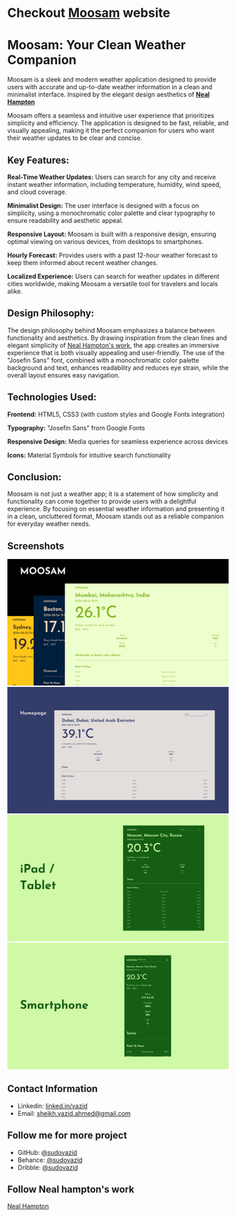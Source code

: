 # Checkout [Moosam](https://moosam.site/) website 
# Moosam: Your Clean Weather Companion

Moosam is a sleek and modern weather application designed to provide users with accurate and up-to-date weather information in a clean and minimalist interface. Inspired by the elegant design aesthetics of [**Neal Hampton**](https://dribbble.com/nealhampton)

Moosam offers a seamless and intuitive user experience that prioritizes simplicity and efficiency. The application is designed to be fast, reliable, and visually appealing, making it the perfect companion for users who want their weather updates to be clear and concise.


## Key Features:

**Real-Time Weather Updates:** Users can search for any city and receive instant weather information, including temperature, humidity, wind speed, and cloud coverage.

**Minimalist Design:** The user interface is designed with a focus on simplicity, using a monochromatic color palette and clear typography to ensure readability and aesthetic appeal.

**Responsive Layout:** Moosam is built with a responsive design, ensuring optimal viewing on various devices, from desktops to smartphones.

**Hourly Forecast:** Provides users with a past 12-hour weather forecast to keep them informed about recent weather changes.

**Localized Experience:** Users can search for weather updates in different cities worldwide, making Moosam a versatile tool for travelers and locals alike.

## Design Philosophy:

The design philosophy behind Moosam emphasizes a balance between functionality and aesthetics. By drawing inspiration from the clean lines and elegant simplicity of [Neal Hampton's work](https://dribbble.com/nealhampton), the app creates an immersive experience that is both visually appealing and user-friendly. The use of the "Josefin Sans" font, combined with a monochromatic color palette background and text, enhances readability and reduces eye strain, while the overall layout ensures easy navigation.

## Technologies Used:

**Frontend:** HTML5, CSS3 (with custom styles and Google Fonts integration)

**Typography:** "Josefin Sans" from Google Fonts

**Responsive Design:** Media queries for seamless experience across devices

**Icons:** Material Symbols for intuitive search functionality

## Conclusion:

Moosam is not just a weather app; it is a statement of how simplicity and functionality can come together to provide users with a delightful experience. By focusing on essential weather information and presenting it in a clean, uncluttered format, Moosam stands out as a reliable companion for everyday weather needs.



## Screenshots
![2323](screenshot/1.png)
![2323](screenshot/7.png)
![2323](screenshot/11.png)
![2323](screenshot/12.png)





## Contact Information

- Linkedin: [linked.in/vazid](https://www.linkedin.com/in/vazid/)
- Email: sheikh.vazid.ahmed@gmail.com

## Follow me for more project
- GitHub: [@sudovazid](https://www.github.com/sudovazid)
- Behance: [@sudovazid](https://www.behance.net/sudovazid)
- Dribble: [@sudovazid](https://dribbble.com/sudovazid)

## Follow Neal hampton's work
[Neal Hampton](https://dribbble.com/nealhampton)


